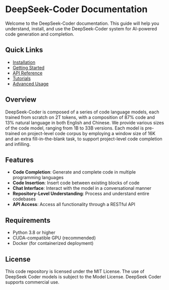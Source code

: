 # DeepSeek-Coder Documentation

Welcome to the DeepSeek-Coder documentation. This guide will help you understand, install, and use the DeepSeek-Coder system for AI-powered code generation and completion.

## Quick Links

- [Installation](installation.md)
- [Getting Started](getting_started.md)
- [API Reference](api/index.md)
- [Tutorials](tutorials/index.md)
- [Advanced Usage](advanced/index.md)

## Overview

DeepSeek-Coder is composed of a series of code language models, each trained from scratch on 2T tokens, with a composition of 87% code and 13% natural language in both English and Chinese. We provide various sizes of the code model, ranging from 1B to 33B versions. Each model is pre-trained on project-level code corpus by employing a window size of 16K and an extra fill-in-the-blank task, to support project-level code completion and infilling.

## Features

- **Code Completion**: Generate and complete code in multiple programming languages
- **Code Insertion**: Insert code between existing blocks of code
- **Chat Interface**: Interact with the model in a conversational manner
- **Repository-Level Understanding**: Process and understand entire codebases
- **API Access**: Access all functionality through a RESTful API

## Requirements

- Python 3.8 or higher
- CUDA-compatible GPU (recommended)
- Docker (for containerized deployment)

## License

This code repository is licensed under the MIT License. The use of DeepSeek Coder models is subject to the Model License. DeepSeek Coder supports commercial use.
